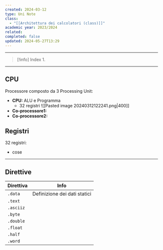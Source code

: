 ```yaml
---
created: 2024-03-12
type: Uni Note
class:
  - "[[Architettura dei calcolatori (class)]]"
academic year: 2023/2024
related: 
completed: false
updated: 2024-05-27T13:29
---
```

---

>[!info] Index
>1. 

---
## CPU
Processore composto da 3 Processing Unit:
- **CPU:** ALU e Programma
	- 32 registri 
		![[Pasted image 20240312122241.png|400]]
-  **Co-processore1:**
-  **Co-processore2:**

## Registri

32 registri:
- cose

---
## Direttive 

| Direttiva | Info                         |
| --------- | ---------------------------- |
| `.data`   | Definizione dei dati statici |
| `.text`   |                              |
| `.asciiz` |                              |
| `.byte`   |                              |
| `.double` |                              |
| `.float`  |                              |
| `.half`   |                              |
| `.word`   |                              |


